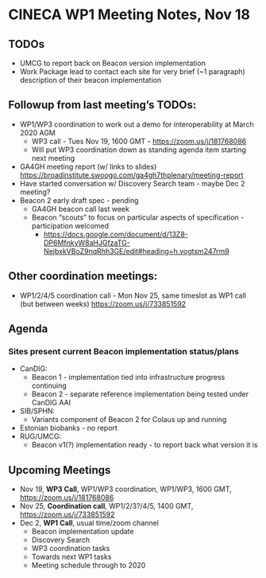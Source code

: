 # CINECA WP1 Meeting Notes, Nov 18

## TODOs
- UMCG to report back on Beacon version implementation
- Work Package lead to contact each site for very brief (~1 paragraph) description of their beacon implementation

## Followup from last meeting’s TODOs:
- WP1/WP3 coordination to work out a demo for interoperability at March 2020 AGM
    - WP3 call - Tues Nov 19, 1600 GMT - https://zoom.us/j/181768086
    - Will put WP3 coordination down as standing agenda item starting next meeting
- GA4GH meeting report (w/ links to slides) https://broadinstitute.swoogo.com/ga4gh7thplenary/meeting-report
- Have started conversation w/ Discovery Search team - maybe Dec 2 meeting?
- Beacon 2 early draft spec - pending
    - GA4GH beacon call last week
    - Beacon “scouts” to focus on particular aspects of specification - participation welcomed
        - https://docs.google.com/document/d/13Z8-DP6MfnkyW8aHJGfzaTG-NejbxkVBoZ9nqRhh3GE/edit#heading=h.vogtsm247rm9

## Other coordination meetings:
- WP1/2/4/5 coordination call - Mon Nov 25, same timeslot as WP1 call (but between weeks) https://zoom.us/j/733851592

## Agenda

### Sites present current Beacon implementation status/plans
- CanDIG: 
    - Beacon 1 - implementation tied into infrastructure progress continuing
    - Beacon 2 - separate reference implementation being tested under CanDIG AAI
- SIB/SPHN:
    - Variants component of Beacon 2 for Colaus up and running
- Estonian biobanks - no report
- RUG/UMCG:
    - Beacon v1(?) implementation ready - to report back what version it is

## Upcoming Meetings
- Nov 19, **WP3 Call**, WP1/WP3 coordination, WP1/WP3, 1600 GMT, https://zoom.us/j/181768086
- Nov 25, **Coordination call**, WP1/2/3?/4/5, 1400 GMT, https://zoom.us/j/733851592
- Dec 2, **WP1 Call**, usual time/zoom channel
    - Beacon implementation update
    - Discovery Search
    - WP3 coordination tasks
    - Towards next WP1 tasks
    - Meeting schedule through to 2020
